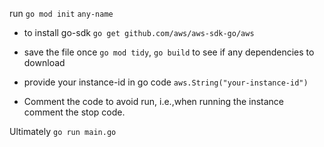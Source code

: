 run
`go mod init` `any-name`

-   to install go-sdk
`go get github.com/aws/aws-sdk-go/aws` 

- save the file once
 `go mod tidy`,
 `go build` to see if any dependencies to download

- provide your instance-id in go code
 `aws.String("your-instance-id")`

- Comment the code to avoid run, i.e.,when running the instance comment the stop code.

Ultimately `go run main.go`

